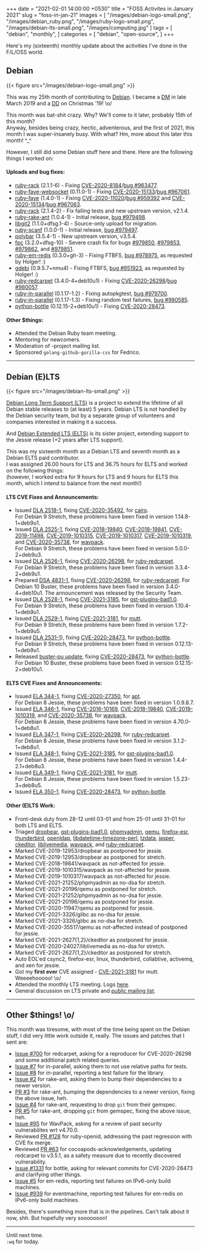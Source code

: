 +++
date = "2021-02-01 14:00:00 +0530"
title = "FOSS Activites in January 2021"
slug = "foss-in-jan-21"
images = [
    "/images/debian-logo-small.png",
    "/images/debian_ruby.png",
    "/images/ruby-logo-small.png",
    "/images/debian-lts-small.png",
    "/images/computing.jpg"
]
tags = [
    "debian",
    "monthly",
]
categories = [
    "debian",
    "open-source",
]
+++

Here's my (sixteenth) monthly update about the activities I've done in the F/L/OSS world.

## Debian
{{< figure src="/images/debian-logo-small.png" >}}

This was my 25th month of contributing to [Debian](https://www.debian.org/).
I became a [DM](https://wiki.debian.org/DebianMaintainer) in late March 2019 and a [DD](https://wiki.debian.org/DebianDeveloper) on Christmas '19! \o/

This month was bat-shit crazy. Why? We'll come to it later, probably 15th of this month?  
Anyway, besides being crazy, hectic, adventerous, and the first of 2021, this month I was super-insanely busy. With what? Hm, more about this later this month! ^_^  

However, I still did some Debian stuff here and there. Here are the following things I worked on:

#### Uploads and bug fixes:

- [ruby-rack](https://tracker.debian.org/pkg/ruby-rack) (2.1.1-6) - Fixing [CVE-2020-8184](https://security-tracker.debian.org/tracker/CVE-2020-8184)/[bug #963477](https://bugs.debian.org/963477).
- [ruby-faye-websocket](https://tracker.debian.org/pkg/ruby-faye-websocket) (0.11.0-1) - Fixing [CVE-2020-15133](https://security-tracker.debian.org/tracker/CVE-2020-15133)/[bug #967061](https://bugs.debian.org/967061).
- [ruby-faye](https://tracker.debian.org/pkg/ruby-faye) (1.4.0-1) - Fixing [CVE-2020-11020](https://security-tracker.debian.org/tracker/CVE-2020-11020)/[bug #959392](https://bugs.debian.org/959392) and [CVE-2020-15134](https://security-tracker.debian.org/tracker/CVE-2020-15134)/[bug #967063](https://bugs.debian.org/967063).
- [ruby-rack](https://tracker.debian.org/pkg/ruby-rack) (2.1.4-2) - Fix failing tests and new upstream version, v2.1.4.
- [ruby-rake-ant](https://tracker.debian.org/pkg/ruby-rake-ant) (1.0.4-1) - Initial release, [bug #979498](https://bugs.debian.org/979498).
- [libgit2](https://tracker.debian.org/pkg/libgit2) (1.1.0+dfsg.1-4) - Source-only upload for migration.
- [ruby-scanf](https://tracker.debian.org/pkg/ruby-scanf) (1.0.0-1) - Initial release, [bug #979497](https://bugs.debian.org/979497).
- [polybar](https://tracker.debian.org/pkg/polybar) (3.5.4-1) - New upstream version, v3.5.4.
- [fpc](https://tracker.debian.org/pkg/fpc) (3.2.0+dfsg-10) - Severe crash fix for bugs [#979850](https://bugs.debian.org/979850), [#979853](https://bugs.debian.org/979853), [#979862](https://bugs.debian.org/979862), and [#979851](979851).
- [ruby-em-redis](https://tracker.debian.org/pkg/ruby-em-redis) (0.3.0+gh-3) - Fixing FTBFS, [bug #978975](https://bugs.debian.org/978975), as requested by Holger! :)
- [gdebi](https://tracker.debian.org/pkg/gdebi) (0.9.5.7+nmu4) - Fixing FTBFS, [bug #951923](https://bugs.debian.org/951923), as requested by Holger! :)
- [ruby-redcarpet](https://tracker.debian.org/pkg/ruby-redcarpet) (3.4.0-4+deb10u1) - Fixing [CVE-2020-26298](https://security-tracker.debian.org/tracker/CVE-2020-26298)/[bug #980057](https://bugs.debian.org/980057).
- [ruby-in-parallel](https://tracker.debian.org/pkg/ruby-in-parallel) (0.1.17-1.2) - Fixing autopkgtest, [bug #979700](https://bugs.debian.org/979700).
- [ruby-in-parallel](https://tracker.debian.org/pkg/ruby-in-parallel) (0.1.17-1.3) - Fixing random test failures, [bug #980585](https://bugs.debian.org/980585).
- [python-bottle](https://tracker.debian.org/pkg/python-bottle) (0.12.15-2+deb10u1) - Fixing [CVE-2020-28473](https://security-tracker.debian.org/tracker/CVE-2020-28473).

#### Other $things:

- Attended the Debian Ruby team meeting.
- Mentoring for newcomers.
- Moderation of -project mailing list.
- Sponsored `golang-github-gorilla-css` for Fedrico.

---

## Debian (E)LTS
{{< figure src="/images/debian-lts-small.png" >}}

[Debian Long Term Support (LTS)](https://www.freexian.com/en/services/debian-lts.html) is a project to extend the lifetime of all Debian stable releases to (at least) 5 years. Debian LTS is not handled by the Debian security team, but by a separate group of volunteers and companies interested in making it a success.  

And [Debian Extended LTS (ELTS)](https://deb.freexian.com/extended-lts) is its sister project, extending support to the Jessie release (+2 years after LTS support).

This was my sixteenth month as a Debian LTS and seventh month as a Debian ELTS paid contributor.  
I was assigned 26.00 hours for LTS and 36.75 hours for ELTS and worked on the following things:  
(however, I worked extra for 9 hours for LTS and 9 hours for ELTS this month, which I intend to balance from the next month!)

#### LTS CVE Fixes and Announcements:

- Issued [DLA 2518-1](https://lists.debian.org/debian-lts-announce/2021/01/msg00006.html), fixing [CVE-2020-35492](https://security-tracker.debian.org/tracker/CVE-2020-35492), for [cairo](https://tracker.debian.org/pkg/cairo).  
  For Debian 9 Stretch, these problems have been fixed in version 1.14.8-1+deb9u1.
- Issued [DLA 2525-1](https://lists.debian.org/debian-lts-announce/2021/01/msg00013.html), fixing [CVE-2018-19840](https://security-tracker.debian.org/tracker/CVE-2018-19840), [CVE-2018-19841](https://security-tracker.debian.org/tracker/CVE-2018-19841), [CVE-2019-11498](https://security-tracker.debian.org/tracker/CVE-2019-11498), [CVE-2019-1010315](https://security-tracker.debian.org/tracker/CVE-2019-1010315), [CVE-2019-1010317](https://security-tracker.debian.org/tracker/CVE-2019-1010317), [CVE-2019-1010319](https://security-tracker.debian.org/tracker/CVE-2019-1010319), and [CVE-2020-35738](https://security-tracker.debian.org/tracker/CVE-2020-35738), for [wavpack](https://tracker.debian.org/pkg/wavpack).  
  For Debian 9 Stretch, these problems have been fixed in version 5.0.0-2+deb9u3.
- Issued [DLA 2526-1](https://lists.debian.org/debian-lts-announce/2021/01/msg00014.html), fixing [CVE-2020-26298](https://security-tracker.debian.org/tracker/CVE-2020-26298), for [ruby-redcarpet](https://tracker.debian.org/pkg/ruby-redcarpet).  
  For Debian 9 Stretch, these problems have been fixed in version 3.3.4-2+deb9u1.
- Prepared [DSA 4831-1](https://lists.debian.org/debian-security-announce/2021/msg00010.html), fixing [CVE-2020-26298](https://security-tracker.debian.org/tracker/CVE-2020-26298), for [ruby-redcarpet](https://tracker.debian.org/pkg/ruby-redcarpet).
  For Debian 10 Buster, these problems have been fixed in version 3.4.0-4+deb10u1. The announcement was released by the Security Team.
- Issued [DLA 2528-1](https://lists.debian.org/debian-lts-announce/2021/01/msg00016.html), fixing [CVE-2021-3185](https://security-tracker.debian.org/tracker/CVE-2021-3185), for [gst-plugins-bad1.0](https://tracker.debian.org/pkg/gst-plugins-bad1.0).  
  For Debian 9 Stretch, these problems have been fixed in version 1.10.4-1+deb9u1.
- Issued [DLA 2529-1](https://lists.debian.org/debian-lts-announce/2021/01/msg00017.html), fixing [CVE-2021-3181](https://security-tracker.debian.org/tracker/CVE-2021-3181), for [mutt](https://tracker.debian.org/pkg/mutt).  
  For Debian 9 Stretch, these problems have been fixed in version 1.7.2-1+deb9u5.
- Issued [DLA 2531-1](https://lists.debian.org/debian-lts-announce/2021/01/msg00019.html)), fixing [CVE-2020-28473](https://security-tracker.debian.org/tracker/CVE-2020-28473), for [python-bottle](https://tracker.debian.org/pkg/python-bottle).  
  For Debian 9 Stretch, these problems have been fixed in version 0.12.13-1+deb9u1.
- Released [buster-pu update](https://tracker.debian.org/news/1225804/accepted-python-bottle-01215-2deb10u1-source-all-into-proposed-updates-stable-new-proposed-updates/), fixing [CVE-2020-28473](https://security-tracker.debian.org/tracker/CVE-2020-28473), for [python-bottle](https://tracker.debian.org/pkg/python-bottle).
  For Debian 10 Buster, these problems have been fixed in version 0.12.15-2+deb10u1.

#### ELTS CVE Fixes and Announcements:

- Issued [ELA 344-1](https://deb.freexian.com/extended-lts/updates/ela-344-1-apt/), fixing [CVE-2020-27350](https://security-tracker.debian.org/tracker/CVE-2020-27350), for [apt](https://tracker.debian.org/pkg/apt).  
  For Debian 8 Jessie, these problems have been fixed in version 1.0.9.8.7.
- Issued [ELA 346-1](https://deb.freexian.com/extended-lts/updates/ela-346-1-wavpack/), fixing [CVE-2016-10169](https://security-tracker.debian.org/tracker/CVE-2016-10169), [CVE-2018-19840](https://security-tracker.debian.org/tracker/CVE-2018-19840), [CVE-2019-1010319](https://security-tracker.debian.org/tracker/CVE-2019-1010319), and [CVE-2020-35738](https://security-tracker.debian.org/tracker/CVE-2020-35738), for [wavpack](https://tracker.debian.org/pkg/wavpack).  
  For Debian 8 Jessie, these problems have been fixed in version 4.70.0-1+deb8u1.
- Issued [ELA 347-1](https://deb.freexian.com/extended-lts/updates/ela-347-1-ruby-redcarpet/), fixing [CVE-2020-26298](https://security-tracker.debian.org/tracker/CVE-2020-26298), for [ruby-redcarpet](https://tracker.debian.org/pkg/ruby-redcarpet).  
  For Debian 8 Jessie, these problems have been fixed in version 3.1.2-1+deb8u1.
- Issued [ELA 348-1](https://deb.freexian.com/extended-lts/updates/ela-348-1-gst-plugins-bad1.0/), fixing [CVE-2021-3185](https://security-tracker.debian.org/tracker/CVE-2021-3185), for [gst-plugins-bad1.0](https://tracker.debian.org/pkg/gst-plugins-bad1.0).  
  For Debian 8 Jessie, these problems have been fixed in version 1.4.4-2.1+deb8u3.
- Issued [ELA 349-1](https://deb.freexian.com/extended-lts/updates/ela-349-1-mutt/), fixing [CVE-2021-3181](https://security-tracker.debian.org/tracker/CVE-2021-3181), for [mutt](https://tracker.debian.org/pkg/mutt).  
  For Debian 8 Jessie, these problems have been fixed in version 1.5.23-3+deb8u5.
- Issued [ELA 350-1](https://deb.freexian.com/extended-lts/updates/ela-350-1-python-bottle/), fixing [CVE-2020-28473](https://security-tracker.debian.org/tracker/CVE-2020-28473), for [python-bottle](https://tracker.debian.org/pkg/python-bottle).

#### Other (E)LTS Work:

- Front-desk duty from 28-12 until 03-01 and from 25-01 until 31-01 for both LTS and ELTS.
- Triaged [dropbear](https://tracker.debian.org/pkg/dropbear),
[gst-plugins-bad1.0](https://tracker.debian.org/pkg/gst-plugins-bad1.0),
[phpmyadmin](https://tracker.debian.org/pkg/phpmyadmin),
[qemu](https://tracker.debian.org/pkg/qemu),
[firefox-esr](https://tracker.debian.org/pkg/firefox-esr),
[thunderbird](https://tracker.debian.org/pkg/thunderbird),
[openldap](https://tracker.debian.org/pkg/openldap),
[libdatetime-timezone-perl](https://tracker.debian.org/pkg/libdatetime-timezone-perl),
[tzdata](https://tracker.debian.org/pkg/tzdata),
[jasper](https://tracker.debian.org/pkg/jasper),
[ckeditor](https://tracker.debian.org/pkg/ckeditor),
[liblivemedia](https://tracker.debian.org/pkg/liblivemedia),
[wavpack](https://tracker.debian.org/pkg/wavpack), and
[ruby-redcarpet](https://tracker.debian.org/pkg/ruby-redcarpet).
- Marked CVE-2019-12953/dropbear as postponed for jessie.
- Marked CVE-2019-12953/dropbear as postponed for stretch.
- Marked CVE-2018-19841/wavpack as not-affected for jessie.
- Marked CVE-2019-1010315/wavpack as not-affected for jessie.
- Marked CVE-2019-1010317/wavpack as not-affected for jessie.
- Marked CVE-2021-21252/phpmyadmin as no-dsa for stretch.
- Marked CVE-2021-20196/qemu as postponed for stretch.
- Marked CVE-2021-21252/phpmyadmin as no-dsa for jessie.
- Marked CVE-2021-20196/qemu as postponed for jessie.
- Marked CVE-2020-11947/qemu as postponed for jessie.
- Marked CVE-2021-3326/glibc as no-dsa for jessie.
- Marked CVE-2021-3326/glibc as no-dsa for stretch.
- Marked CVE-2020-35517/qemu as not-affected instead of postponed for jessie.
- Marked CVE-2021-2627{1,2}/ckeditor as postponed for jessie.
- Marked CVE-2020-24027/liblivemedia as no-dsa for stretch.
- Marked CVE-2021-2627{1,2}/ckeditor as postponed for stretch.
- Auto EOL'ed csync2, firefox-esr, linux, thunderbird, collabtive, activemq, and xen for jessie.
- Got my **first ever** CVE assigned - [CVE-2021-3181](https://cve.mitre.org/cgi-bin/cvename.cgi?name=CVE-2021-3181) for mutt. Weeeehooooo! \o/
- Attended the monthly LTS meeting. Logs [here](http://meetbot.debian.net/debian-lts/2021/debian-lts.2021-01-28-14.58.html).
- General discussion on LTS private and [public mailing list](https://lists.debian.org/debian-lts/2021/01/threads.html).

---

## Other $things! \o/

This month was tiresome, with most of the time being spent on the Debian stuff, I did
very little work outside it, really. The issues and patches that I sent are:

- [Issue #700](https://github.com/vmg/redcarpet/issues/700) for redcarpet, asking for a reproducer for CVE-2020-26298 and some additional patch related queries.
- [Issue #7](https://github.com/samwoods1/in-parallel/issues/7) for in-parallel, asking them to not use relative paths for tests.
- [Issue #8](https://github.com/samwoods1/in-parallel/issues/8) for in-parallel, reporting a test failure for the library.
- [Issue #2](https://github.com/jruby/rake-ant/issues/2) for rake-ant, asking them to bump their dependencies to a newer version.
- [PR #3](https://github.com/jruby/rake-ant/pull/3) for rake-ant, bumping the dependencies to a newer version, fixing the above issue, heh.
- [Issue #4](https://github.com/jruby/rake-ant/issues/4) for rake-ant, requesting to drop `git` from their gemspec.
- [PR #5](https://github.com/jruby/rake-ant/pull/5) for rake-ant, dropping `git` from gemspec, fixing the above issue, heh.
- [Issue #95](https://github.com/dbry/WavPack/issues/95) for WavPack, asking for a review of past security vulnerabilites wrt v4.70.0.
- Reviewed [PR #128](https://github.com/openid/ruby-openid/pull/128) for ruby-openid, addressing the past regression with CVE fix merge.
- Reviewed [PR #63](https://github.com/CocoaPods/cocoapods-acknowledgements/pull/63) for cocoapods-acknowledgements, updating redcarpet to v3.5.1, as a safety measure due to recently discovered vulnerability.
- [Issue #1331](https://github.com/bottlepy/bottle/issues/1331) for bottle, asking for relevant commits for CVE-2020-28473 and clarifying other things.
- [Issue #5](https://github.com/libc/em-redis/issues/5) for em-redis, reporting test failures on IPv6-only build machines.
- [Issue #939](https://github.com/eventmachine/eventmachine/issues/939) for eventmachine, reporting test failures for em-redis on IPv6-only build machines.

Besides, there's something more that is in the pipelines. Can't talk about it now, shh. But
hopefully very sooooooon!

---

Until next time.  
`:wq` for today.
